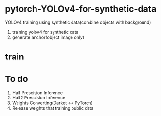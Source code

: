 # pytorch-YOLOv4-for-synthetic-data
YOLOv4 training using synthetic data(combine objects with background)

1. training yolov4 for synthetic data
2. generate anchor(object image only)

# train


# To do 

1. Half Prescision Inference
2. Half2 Prescision Inference
3. Weights Converting(Darket <-> PyTorch)
4. Release weights that training public data 

